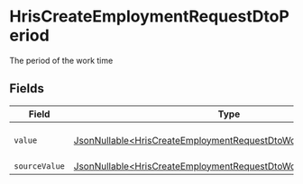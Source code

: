 # HrisCreateEmploymentRequestDtoPeriod

The period of the work time


## Fields

| Field                                                                                                                                            | Type                                                                                                                                             | Required                                                                                                                                         | Description                                                                                                                                      | Example                                                                                                                                          |
| ------------------------------------------------------------------------------------------------------------------------------------------------ | ------------------------------------------------------------------------------------------------------------------------------------------------ | ------------------------------------------------------------------------------------------------------------------------------------------------ | ------------------------------------------------------------------------------------------------------------------------------------------------ | ------------------------------------------------------------------------------------------------------------------------------------------------ |
| `value`                                                                                                                                          | [JsonNullable\<HrisCreateEmploymentRequestDtoWorkTimeValue>](../../models/components/HrisCreateEmploymentRequestDtoWorkTimeValue.md)             | :heavy_minus_sign:                                                                                                                               | The unified value for the period.                                                                                                                | month                                                                                                                                            |
| `sourceValue`                                                                                                                                    | [JsonNullable\<HrisCreateEmploymentRequestDtoWorkTimeSourceValue>](../../models/components/HrisCreateEmploymentRequestDtoWorkTimeSourceValue.md) | :heavy_minus_sign:                                                                                                                               | N/A                                                                                                                                              |                                                                                                                                                  |